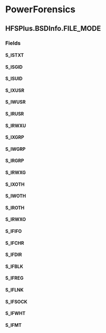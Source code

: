 ﻿# PowerForensics


## HFSPlus.BSDInfo.FILE_MODE

### Fields

#### S_ISTXT

#### S_ISGID

#### S_ISUID

#### S_IXUSR

#### S_IWUSR

#### S_IRUSR

#### S_IRWXU

#### S_IXGRP

#### S_IWGRP

#### S_IRGRP

#### S_IRWXG

#### S_IXOTH

#### S_IWOTH

#### S_IROTH

#### S_IRWXO

#### S_IFIFO

#### S_IFCHR

#### S_IFDIR

#### S_IFBLK

#### S_IFREG

#### S_IFLNK

#### S_IFSOCK

#### S_IFWHT

#### S_IFMT

